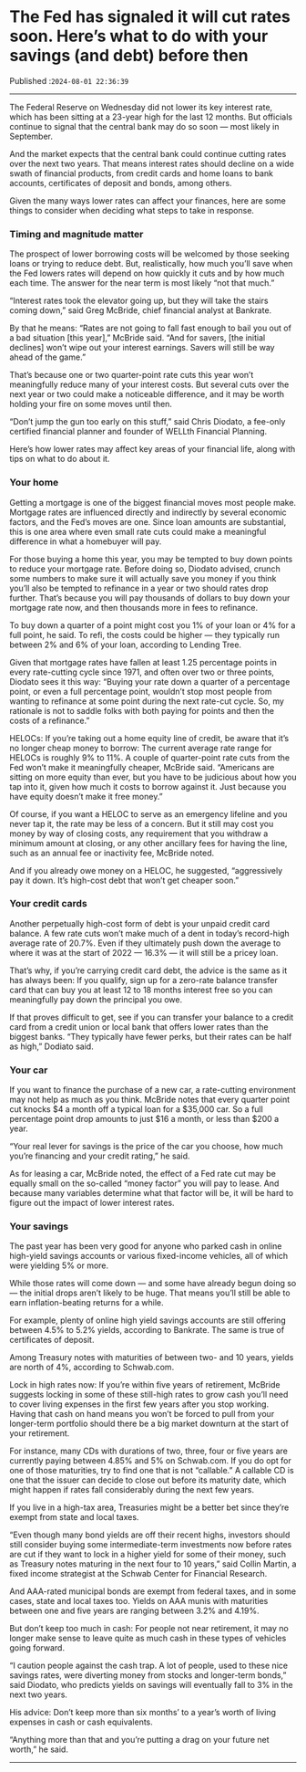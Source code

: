 # The Fed has signaled it will cut rates soon. Here’s what to do with your savings (and debt) before then

Published :`2024-08-01 22:36:39`

---

The Federal Reserve on Wednesday did not lower its key interest rate, which has been sitting at a 23-year high for the last 12 months. But officials continue to signal that the central bank may do so soon — most likely in September.

And the market expects that the central bank could continue cutting rates over the next two years. That means interest rates should decline on a wide swath of financial products, from credit cards and home loans to bank accounts, certificates of deposit and bonds, among others.

Given the many ways lower rates can affect your finances, here are some things to consider when deciding what steps to take in response.

### Timing and magnitude matter

The prospect of lower borrowing costs will be welcomed by those seeking loans or trying to reduce debt. But, realistically, how much you’ll save when the Fed lowers rates will depend on how quickly it cuts and by how much each time. The answer for the near term is most likely “not that much.”

“Interest rates took the elevator going up, but they will take the stairs coming down,” said Greg McBride, chief financial analyst at Bankrate.

By that he means: “Rates are not going to fall fast enough to bail you out of a bad situation [this year],” McBride said. “And for savers, [the initial declines] won’t wipe out your interest earnings. Savers will still be way ahead of the game.”

That’s because one or two quarter-point rate cuts this year won’t meaningfully reduce many of your interest costs. But several cuts over the next year or two could make a noticeable difference, and it may be worth holding your fire on some moves until then.

“Don’t jump the gun too early on this stuff,” said Chris Diodato, a fee-only certified financial planner and founder of WELLth Financial Planning.

Here’s how lower rates may affect key areas of your financial life, along with tips on what to do about it.

### Your home

Getting a mortgage is one of the biggest financial moves most people make. Mortgage rates are influenced directly and indirectly by several economic factors, and the Fed’s moves are one. Since loan amounts are substantial, this is one area where even small rate cuts could make a meaningful difference in what a homebuyer will pay.

For those buying a home this year, you may be tempted to buy down points to reduce your mortgage rate. Before doing so, Diodato advised, crunch some numbers to make sure it will actually save you money if you think you’ll also be tempted to refinance in a year or two should rates drop further. That’s because you will pay thousands of dollars to buy down your mortgage rate now, and then thousands more in fees to refinance.

To buy down a quarter of a point might cost you 1% of your loan or 4% for a full point, he said. To refi, the costs could be higher — they typically run between 2% and 6% of your loan, according to Lending Tree.

Given that mortgage rates have fallen at least 1.25 percentage points in every rate-cutting cycle since 1971, and often over two or three points, Diodato sees it this way: “Buying your rate down a quarter of a percentage point, or even a full percentage point, wouldn’t stop most people from wanting to refinance at some point during the next rate-cut cycle. So, my rationale is not to saddle folks with both paying for points and then the costs of a refinance.”

HELOCs: If you’re taking out a home equity line of credit, be aware that it’s no longer cheap money to borrow: The current average rate range for HELOCs is roughly 9% to 11%. A couple of quarter-point rate cuts from the Fed won’t make it meaningfully cheaper, McBride said. “Americans are sitting on more equity than ever, but you have to be judicious about how you tap into it, given how much it costs to borrow against it. Just because you have equity doesn’t make it free money.”

Of course, if you want a HELOC to serve as an emergency lifeline and you never tap it, the rate may be less of a concern. But it still may cost you money by way of closing costs, any requirement that you withdraw a minimum amount at closing, or any other ancillary fees for having the line, such as an annual fee or inactivity fee, McBride noted.

And if you already owe money on a HELOC, he suggested, “aggressively pay it down. It’s high-cost debt that won’t get cheaper soon.”

### Your credit cards

Another perpetually high-cost form of debt is your unpaid credit card balance. A few rate cuts won’t make much of a dent in today’s record-high average rate of 20.7%. Even if they ultimately push down the average to where it was at the start of 2022 — 16.3% — it will still be a pricey loan.

That’s why, if you’re carrying credit card debt, the advice is the same as it has always been: If you qualify, sign up for a zero-rate balance transfer card that can buy you at least 12 to 18 months interest free so you can meaningfully pay down the principal you owe.

If that proves difficult to get, see if you can transfer your balance to a credit card from a credit union or local bank that offers lower rates than the biggest banks. “They typically have fewer perks, but their rates can be half as high,” Dodiato said.

### Your car

If you want to finance the purchase of a new car, a rate-cutting environment may not help as much as you think. McBride notes that every quarter point cut knocks $4 a month off a typical loan for a $35,000 car. So a full percentage point drop amounts to just $16 a month, or less than $200 a year.

“Your real lever for savings is the price of the car you choose, how much you’re financing and your credit rating,” he said.

As for leasing a car, McBride noted, the effect of a Fed rate cut may be equally small on the so-called “money factor” you will pay to lease. And because many variables determine what that factor will be, it will be hard to figure out the impact of lower interest rates.

### Your savings

The past year has been very good for anyone who parked cash in online high-yield savings accounts or various fixed-income vehicles, all of which were yielding 5% or more.

While those rates will come down — and some have already begun doing so — the initial drops aren’t likely to be huge. That means you’ll still be able to earn inflation-beating returns for a while.

For example, plenty of online high yield savings accounts are still offering between 4.5% to 5.2% yields, according to Bankrate. The same is true of certificates of deposit.

Among Treasury notes with maturities of between two- and 10 years, yields are north of 4%, according to Schwab.com.

Lock in high rates now: If you’re within five years of retirement, McBride suggests locking in some of these still-high rates to grow cash you’ll need to cover living expenses in the first few years after you stop working. Having that cash on hand means you won’t be forced to pull from your longer-term portfolio should there be a big market downturn at the start of your retirement.

For instance, many CDs with durations of two, three, four or five years are currently paying between 4.85% and 5% on Schwab.com. If you do opt for one of those maturities, try to find one that is not “callable.” A callable CD is one that the issuer can decide to close out before its maturity date, which might happen if rates fall considerably during the next few years.

If you live in a high-tax area, Treasuries might be a better bet since they’re exempt from state and local taxes.

“Even though many bond yields are off their recent highs, investors should still consider buying some intermediate-term investments now before rates are cut if they want to lock in a higher yield for some of their money, such as Treasury notes maturing in the next four to 10 years,” said Collin Martin, a fixed income strategist at the Schwab Center for Financial Research.

And AAA-rated municipal bonds are exempt from federal taxes, and in some cases, state and local taxes too. Yields on AAA munis with maturities between one and five years are ranging between 3.2% and 4.19%.

But don’t keep too much in cash: For people not near retirement, it may no longer make sense to leave quite as much cash in these types of vehicles going forward.

“I caution people against the cash trap. A lot of people, used to these nice savings rates, were diverting money from stocks and longer-term bonds,” said Diodato, who predicts yields on savings will eventually fall to 3% in the next two years.

His advice: Don’t keep more than six months’ to a year’s worth of living expenses in cash or cash equivalents.

“Anything more than that and you’re putting a drag on your future net worth,” he said.

---

